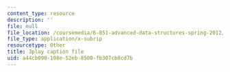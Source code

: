 ```yaml
---
content_type: resource
description: ''
file: null
file_location: /coursemedia/6-851-advanced-data-structures-spring-2012/a44cb090108e52eb8500fb307cb8cd7b_Mf9Nn9PbGsE.vtt
file_type: application/x-subrip
resourcetype: Other
title: 3play caption file
uid: a44cb090-108e-52eb-8500-fb307cb8cd7b
---
```

